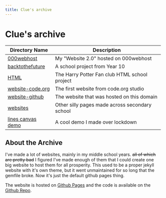 ```yaml
---
title: Clue's archive
---
```


# Clue's archive

| Directory Name                                 | Description                                    |
|------------------------------------------------|------------------------------------------------|
| [000webhost](000webhost/)             | My "Website 2.0" hosted on 000webhost          |
| [backtothefuture](backtothefuture/)    | A school project from Year 10                  |
| [HTML](HTML/)                          | The Harry Potter Fan club HTML school project  |
| [website-code.org](website-code.org/)  | The first website from code.org studio         |
| [website-github](website-github/)      | The website that was hosted on this domain     |
| [websites](websites/)                  | Other silly pages made across secondary school |
| [lines canvas demo](lines/lines.html) | A cool demo I made over lockdown               |

## About the Archive
I've made a lot of websites, mainly in my middle school years. ~~all of which are pretty bad~~ I figured I've made enough of them that I could create one big website to host them for all prosperity. This used to be a proper jekyll website with it's own theme, but it went unmaintained for so long that the gemfile broke. Now it's just the default github pages thing.

The website is hosted on [Github Pages](https://pages.github.com) and the code is available on the [Github Repo](https://github.com/qqwui/qqwui.github.io).
